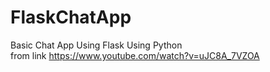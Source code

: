 # FlaskChatApp
Basic Chat App Using Flask
Using Python 
<br>
from link
https://www.youtube.com/watch?v=uJC8A_7VZOA

